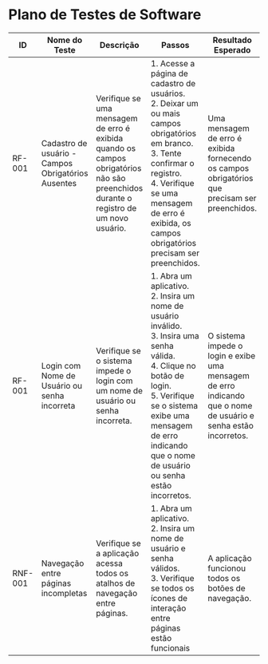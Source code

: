 # Plano de Testes de Software

| ID | Nome do Teste | Descrição | Passos | Resultado Esperado |
| --- | --- | --- | --- | --- |
| RF-001 | Cadastro de usuário - Campos Obrigatórios Ausentes | Verifique se uma mensagem de erro é exibida quando os campos obrigatórios não são preenchidos durante o registro de um novo usuário. | 1. Acesse a página de cadastro de usuários.<br>2. Deixar um ou mais campos obrigatórios em branco.<br>3. Tente confirmar o registro.<br>4. Verifique se uma mensagem de erro é exibida, os campos obrigatórios precisam ser preenchidos. | Uma mensagem de erro é exibida fornecendo os campos obrigatórios que precisam ser preenchidos. |
| RF-001 | Login com Nome de Usuário ou senha incorreta | Verifique se o sistema impede o login com um nome de usuário ou senha incorreta. | 1. Abra um aplicativo.<br>2. Insira um nome de usuário inválido.<br>3. Insira uma senha válida.<br>4. Clique no botão de login.<br>5. Verifique se o sistema exibe uma mensagem de erro indicando que o nome de usuário ou senha estão incorretos. | O sistema impede o login e exibe uma mensagem de erro indicando que o nome de usuário e senha estão incorretos. |
| RNF-001 | Navegação entre páginas incompletas | Verifique se a aplicação acessa todos os atalhos de navegação entre páginas. | 1. Abra um aplicativo.<br>2. Insira um nome de usuário e senha válidos.<br>3. Verifique se todos os ícones de interação entre páginas estão funcionais | A aplicação funcionou todos os botões de navegação. |

